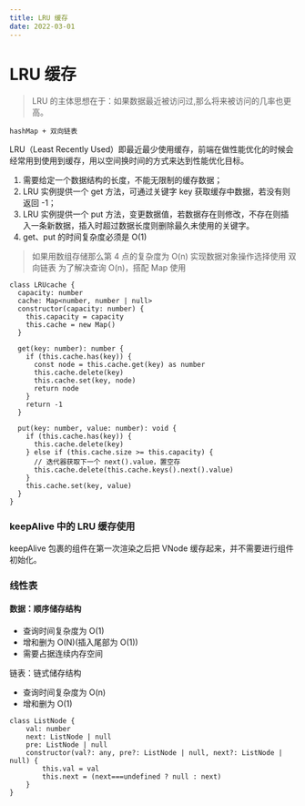 ```yaml
---
title: LRU 缓存
date: 2022-03-01
---
```


# LRU 缓存

> LRU 的主体思想在于：如果数据最近被访问过,那么将来被访问的几率也更高。

`hashMap + 双向链表`

LRU（Least Recently Used）即最近最少使用缓存，前端在做性能优化的时候会经常用到使用到缓存，用以空间换时间的方式来达到性能优化目标。

1. 需要给定一个数据结构的长度，不能无限制的缓存数据；
2. LRU 实例提供一个 get 方法，可通过关键字 key 获取缓存中数据，若没有则返回 -1；
3. LRU 实例提供一个 put 方法，变更数据值，若数据存在则修改，不存在则插入一条新数据，插入时超过数据长度则删除最久未使用的关键字。
4. get、put 的时间复杂度必须是 O(1)

> 如果用数组存储那么第 4 点的复杂度为 O(n)
> 实现数据对象操作选择使用 双向链表
> 为了解决查询 O(n)，搭配 Map 使用

```
class LRUcache {
  capacity: number
  cache: Map<number, number | null>
  constructor(capacity: number) {
    this.capacity = capacity
    this.cache = new Map()
  }

  get(key: number): number {
    if (this.cache.has(key)) {
      const node = this.cache.get(key) as number
      this.cache.delete(key)
      this.cache.set(key, node)
      return node
    }
    return -1
  }

  put(key: number, value: number): void {
    if (this.cache.has(key)) {
      this.cache.delete(key)
    } else if (this.cache.size >= this.capacity) {
      // 迭代器获取下一个 next().value，置空存
      this.cache.delete(this.cache.keys().next().value)
    }
    this.cache.set(key, value)
  }
}
```

### keepAlive 中的 LRU 缓存使用

keepAlive 包裹的组件在第一次渲染之后把 VNode 缓存起来，并不需要进行组件初始化。

### 线性表

#### 数据：顺序储存结构

- 查询时间复杂度为 O(1)
- 增和删为 O(N)(插入尾部为 O(1))
- 需要占据连续内存空间

链表：链式储存结构

- 查询时间复杂度为 O(n)
- 增和删为 O(1)

```
class ListNode {
    val: number
    next: ListNode | null
    pre: ListNode | null
    constructor(val?: any, pre?: ListNode | null, next?: ListNode | null) {
        this.val = val
        this.next = (next===undefined ? null : next)
    }
}
```
